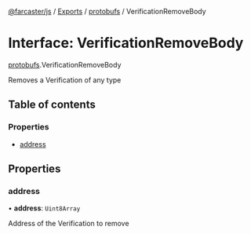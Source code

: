 [@farcaster/js](../README.md) / [Exports](../modules.md) / [protobufs](../modules/protobufs.md) / VerificationRemoveBody

# Interface: VerificationRemoveBody

[protobufs](../modules/protobufs.md).VerificationRemoveBody

Removes a Verification of any type

## Table of contents

### Properties

- [address](protobufs.VerificationRemoveBody.md#address)

## Properties

### address

• **address**: `Uint8Array`

Address of the Verification to remove

